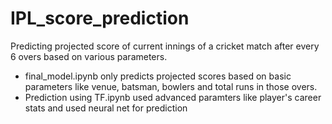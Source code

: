 # IPL_score_prediction
Predicting projected score of current innings of a cricket match after every 6 overs based on various parameters.
- final_model.ipynb only predicts projected scores based on basic parameters like venue, batsman, bowlers and total runs in those overs.
- Prediction using TF.ipynb used advanced paramters like player's career stats and used neural net for prediction

